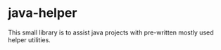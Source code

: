java-helper
===========

This small library is to assist java projects with pre-written mostly used helper utilities.
